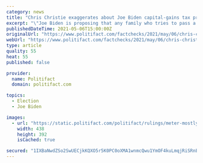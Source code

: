 ```yaml
---
category: news
title: "Chris Christie exaggerates about Joe Biden capital-gains tax proposal"
excerpt: "\"Joe Biden is proposing that any family who tries to pass a business or a farm down to their son or daughter or grandson or granddaughter are going to pay a huge new tax.\" • The White House is proposing a series of new taxes that could hit large inheritances in a significant way."
publishedDateTime: 2021-05-06T15:00:00Z
originalUrl: "https://www.politifact.com/factchecks/2021/may/06/chris-christie/chris-christie-exaggerates-about-joe-biden-tax-pro/"
webUrl: "https://www.politifact.com/factchecks/2021/may/06/chris-christie/chris-christie-exaggerates-about-joe-biden-tax-pro/"
type: article
quality: 55
heat: 55
published: false

provider:
  name: Politifact
  domain: politifact.com

topics:
  - Election
  - Joe Biden

images:
  - url: "https://static.politifact.com/politifact/rulings/meter-mostly-false.jpg"
    width: 438
    height: 392
    isCached: true

secured: "1IXBaNwdZSo2SwUECjkKQXO5r5K0PC0oXMA1wnmcQwu1YmOF4kuLmqjRiSRnEfDoDyONeNGiVCS38EHYzsacT+77dUDANiv60Hk6duA3G6tjCsRSw7c1Qb94uDIZ5l13HjWwnjQLGcslWfQ2qNiEXZsAPyMVMfARcERHF1DSedUk/8Y9yubOx65ldh123A//hdRu8HrtZgxJxPZNVZPhvAdowMqZNgrp8oNxgM7fGQOUJiti8GsMztDzdG+oC/5yZNrGownJTk8A1fzk5/6qhRGG6yPFq2cwxReIVgijlcjJvwFsGL4dQZxjKzZ6mzuY+u39GGbKaWG7k/PwuEDSmFPo4TynBJwpRf2dbuNdnfk=;Ko8EwwY8v9/nudz4wqn5Fg=="
---
```


